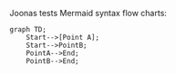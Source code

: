 Joonas tests Mermaid syntax flow charts:

```mermaid
graph TD;
    Start-->[Point A];
    Start-->PointB;
    PointA-->End;
    PointB-->End;
```
